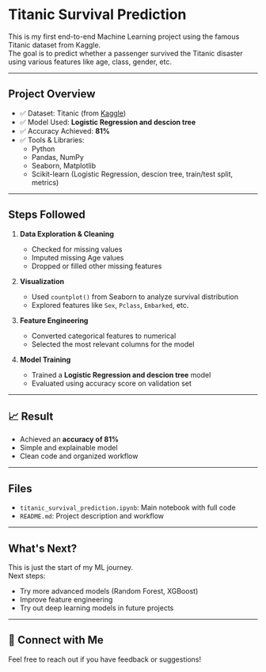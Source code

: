 # Titanic Survival Prediction

This is my first end-to-end Machine Learning project using the famous Titanic dataset from Kaggle.  
The goal is to predict whether a passenger survived the Titanic disaster using various features like age, class, gender, etc.

---

## Project Overview

- ✅ Dataset: Titanic (from [Kaggle](https://www.kaggle.com/competitions/titanic))
- ✅ Model Used: **Logistic Regression and descion tree**
- ✅ Accuracy Achieved: **81%**
- ✅ Tools & Libraries:
  - Python
  - Pandas, NumPy
  - Seaborn, Matplotlib
  - Scikit-learn (Logistic Regression, descion tree, train/test split, metrics)

---

## Steps Followed

1. **Data Exploration & Cleaning**
   - Checked for missing values
   - Imputed missing Age values
   - Dropped or filled other missing features

2. **Visualization**
   - Used `countplot()` from Seaborn to analyze survival distribution
   - Explored features like `Sex`, `Pclass`, `Embarked`, etc.

3. **Feature Engineering**
   - Converted categorical features to numerical
   - Selected the most relevant columns for the model

4. **Model Training**
   - Trained a **Logistic Regression and descion tree** model
   - Evaluated using accuracy score on validation set

---

## 📈 Result

- Achieved an **accuracy of 81%**
- Simple and explainable model
- Clean code and organized workflow

---

## Files

- `titanic_survival_prediction.ipynb`: Main notebook with full code
- `README.md`: Project description and workflow

---

##  What's Next?

This is just the start of my ML journey.  
Next steps:
- Try more advanced models (Random Forest, XGBoost)
- Improve feature engineering
- Try out deep learning models in future projects

---

## 🤝 Connect with Me

Feel free to reach out if you have feedback or suggestions!


